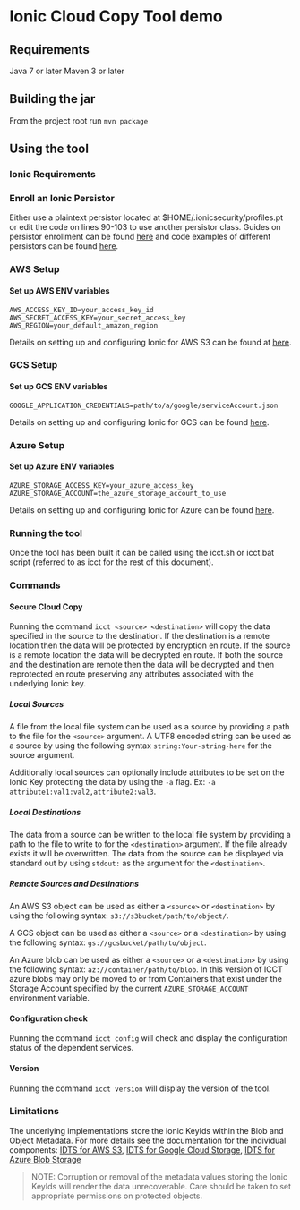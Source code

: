 # Ionic Cloud Copy Tool demo

## Requirements

Java 7 or later
Maven 3 or later

## Building the jar

From the project root run `mvn package`

## Using the tool

### Ionic Requirements

### Enroll an Ionic Persistor

Either use a plaintext persistor located at $HOME/.ionicsecurity/profiles.pt or edit the code on lines 90-103 to use another persistor class. Guides on persistor enrollment can be found [here](https://dev.ionic.com/getting-started/create-ionic-profile) and code examples of different persistors can be found [here](https://github.com/IonicDev/samples/tree/master/java).

### AWS Setup

#### Set up AWS ENV variables

`AWS_ACCESS_KEY_ID=your_access_key_id`
`AWS_SECRET_ACCESS_KEY=your_secret_access_key`
`AWS_REGION=your_default_amazon_region`

Details on setting up and configuring Ionic for AWS S3 can be found at [here](https://dev.ionic.com/integrations/idts-aws-s3-sdk/tasks/setup).

### GCS Setup

#### Set up GCS ENV variables

`GOOGLE_APPLICATION_CREDENTIALS=path/to/a/google/serviceAccount.json`

Details on setting up and configuring Ionic for GCS can be found [here](https://dev.ionic.com/integrations/idts-gcs-sdk/tasks/setup).

### Azure Setup

#### Set up Azure ENV variables

`AZURE_STORAGE_ACCESS_KEY=your_azure_access_key`
`AZURE_STORAGE_ACCOUNT=the_azure_storage_account_to_use`

Details on setting up and configuring Ionic for Azure can be found [here](https://dev.ionic.com/integrations/idts-azure-sdk/tasks/setup).

### Running the tool

Once the tool has been built it can be called using the icct.sh or icct.bat script (referred to as icct for the rest of this document).

### Commands

#### Secure Cloud Copy

Running the command `icct <source> <destination>` will copy the data specified in the source to the destination. If the destination is a remote location then the data will be protected by encryption en route. If the source is a remote location the data will be decrypted en route. If both the source and the destination are remote then the data will be decrypted and then reprotected en route preserving any attributes associated with the underlying Ionic key.

##### Local Sources

A file from the local file system can be used as a source by providing a path to the file for the `<source>` argument.
A UTF8 encoded string can be used as a source by using the following syntax `string:Your-string-here` for the source argument.

Additionally local sources can optionally include attributes to be set on the Ionic Key protecting the data by using the `-a` flag. Ex: `-a attribute1:val1:val2,attribute2:val3`.

##### Local Destinations

The data from a source can be written to the local file system by providing a path to the file to write to for the `<destination>` argument. If the file already exists it will be overwritten.
The data from the source can be displayed via standard out by using `stdout:` as the argument for the `<destination>`.

##### Remote Sources and Destinations

An AWS S3 object can be used as either a `<source>` or `<destination>` by using the following syntax: `s3://s3bucket/path/to/object/`.

A GCS object can be used as either a `<source>` or a `<destination>` by using the following syntax: `gs://gcsbucket/path/to/object`.

An Azure blob can be used as either a `<source>` or a `<destination>` by using the following syntax: `az://container/path/to/blob`.
In this version of ICCT azure blobs may only be moved to or from Containers that exist under the Storage Account specified by the current `AZURE_STORAGE_ACCOUNT` environment variable.

#### Configuration check

Running the command `icct config` will check and display the configuration status of the dependent services.

#### Version

Running the command `icct version` will display the version of the tool.

### Limitations

The underlying implementations store the Ionic KeyIds within the Blob and Object Metadata. For more details see the documentation for the individual components:
[IDTS for AWS S3](https://dev.ionic.com/integrations/aws-s3), [IDTS for Google Cloud Storage](https://dev.ionic.com/integrations/ipcs-gcs), [IDTS for Azure Blob Storage](https://dev.ionic.com/integrations/idts-azure-sdk/)
> NOTE: Corruption or removal of the metadata values storing the Ionic KeyIds will render the data unrecoverable. Care should be taken to set appropriate permissions on protected objects.
